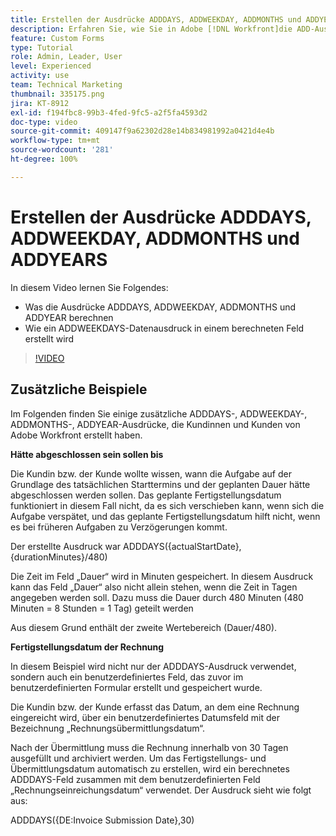 ```yaml
---
title: Erstellen der Ausdrücke ADDDAYS, ADDWEEKDAY, ADDMONTHS und ADDYEARS
description: Erfahren Sie, wie Sie in Adobe [!DNL Workfront]die ADD-Ausdrücke in einem berechneten Feld verwenden und erstellen können.
feature: Custom Forms
type: Tutorial
role: Admin, Leader, User
level: Experienced
activity: use
team: Technical Marketing
thumbnail: 335175.png
jira: KT-8912
exl-id: f194fbc8-99b3-4fed-9fc5-a2f5fa4593d2
doc-type: video
source-git-commit: 409147f9a62302d28e14b834981992a0421d4e4b
workflow-type: tm+mt
source-wordcount: '281'
ht-degree: 100%

---
```


# Erstellen der Ausdrücke ADDDAYS, ADDWEEKDAY, ADDMONTHS und ADDYEARS

In diesem Video lernen Sie Folgendes:

* Was die Ausdrücke ADDDAYS, ADDWEEKDAY, ADDMONTHS und ADDYEAR berechnen
* Wie ein ADDWEEKDAYS-Datenausdruck in einem berechneten Feld erstellt wird

>[!VIDEO](https://video.tv.adobe.com/v/335175/?quality=12&learn=on)

## Zusätzliche Beispiele

Im Folgenden finden Sie einige zusätzliche ADDDAYS-, ADDWEEKDAY-, ADDMONTHS-, ADDYEAR-Ausdrücke, die Kundinnen und Kunden von Adobe Workfront erstellt haben.

**Hätte abgeschlossen sein sollen bis**

Die Kundin bzw. der Kunde wollte wissen, wann die Aufgabe auf der Grundlage des tatsächlichen Starttermins und der geplanten Dauer hätte abgeschlossen werden sollen. Das geplante Fertigstellungsdatum funktioniert in diesem Fall nicht, da es sich verschieben kann, wenn sich die Aufgabe verspätet, und das geplante Fertigstellungsdatum hilft nicht, wenn es bei früheren Aufgaben zu Verzögerungen kommt.

Der erstellte Ausdruck war ADDDAYS({actualStartDate},{durationMinutes}/480)

Die Zeit im Feld „Dauer“ wird in Minuten gespeichert. In diesem Ausdruck kann das Feld „Dauer“ also nicht allein stehen, wenn die Zeit in Tagen angegeben werden soll. Dazu muss die Dauer durch 480 Minuten (480 Minuten = 8 Stunden = 1 Tag) geteilt werden

Aus diesem Grund enthält der zweite Wertebereich (Dauer/480).


**Fertigstellungsdatum der Rechnung**

In diesem Beispiel wird nicht nur der ADDDAYS-Ausdruck verwendet, sondern auch ein benutzerdefiniertes Feld, das zuvor im benutzerdefinierten Formular erstellt und gespeichert wurde.

Die Kundin bzw. der Kunde erfasst das Datum, an dem eine Rechnung eingereicht wird, über ein benutzerdefiniertes Datumsfeld mit der Bezeichnung „Rechnungsübermittlungsdatum“.

Nach der Übermittlung muss die Rechnung innerhalb von 30 Tagen ausgefüllt und archiviert werden. Um das Fertigstellungs- und Übermittlungsdatum automatisch zu erstellen, wird ein berechnetes ADDDAYS-Feld zusammen mit dem benutzerdefinierten Feld „Rechnungseinreichungsdatum“ verwendet. Der Ausdruck sieht wie folgt aus:

ADDDAYS({DE:Invoice Submission Date},30)
